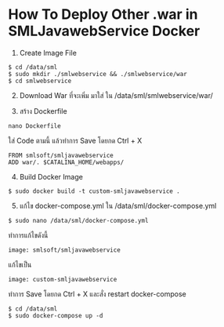 
# How To Deploy Other .war in SMLJavawebService Docker

1. Create Image File
```
$ cd /data/sml
$ sudo mkdir ./smlwebservice && ./smlwebservice/war
$ cd smlwebservice
```

2. Download War ที่จะเพิ่ม มาใส่ ใน /data/sml/smlwebservice/war/


3. สร้าง Dockerfile

```
nano Dockerfile
```

ใส่ Code ตามนี้ แล้วทำการ Save โดยกด Ctrl + X

```
FROM smlsoft/smljavawebservice
ADD war/. $CATALINA_HOME/webapps/
```

4. Build Docker Image

```
$ sudo docker build -t custom-smljavawebservice .
```

5. แก้ไข docker-compose.yml ใน /data/sml/docker-compose.yml

```
$ sudo nano /data/sml/docker-compose.yml
```

ทำการแก้ไขดังนี้

```
image: smlsoft/smljavawebservice
```

แก้ไขเป็น

```
image: custom-smljavawebservice
```

ทำการ Save โดยกด Ctrl + X และสั่ง restart docker-compose 

```
$ cd /data/sml
$ sudo docker-compose up -d
```
